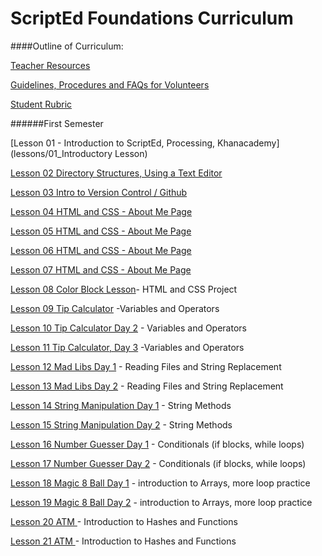 ScriptEd Foundations Curriculum
==========

####Outline of Curriculum:

[Teacher Resources](Resources/)

[Guidelines, Procedures and FAQs for Volunteers](Resources/Guidelines_Procedures_FAQs.md)

[Student Rubric](http://bit.ly/ScriptEdCurriculum)

######First Semester
[Lesson 01 - Introduction to ScriptEd, Processing, Khanacademy](lessons/01_Introductory Lesson)	
[Lesson 02   Directory Structures, Using a Text Editor](lessons/02_Directory_Structures)
	[Lesson 03	Intro to Version Control / Github](lessons/03_Intro_to_version_control)	
[Lesson 04	HTML and CSS - About Me Page](lessons/04-07_html_css)	
[Lesson 05	HTML and CSS - About Me Page](lessons/04-07_html_css)	[Lesson 06	HTML and CSS - About Me Page](lessons/04-07_html_css)	[Lesson 07	HTML and CSS - About Me Page](lessons/04-07_html_css)	[Lesson 08	Color Block Lesson](lessons/08_color_block_lesson)- HTML and CSS Project

[Lesson 09	Tip Calculator](lessons/09-11_tip-calculator) -Variables and Operators
[Lesson 10	Tip Calculator Day 2](lessons/09-11_tip-calculator) - Variables and Operators[Lesson 11	Tip Calculator, Day 3](lessons/09-11_tip-calculator)	-Variables and Operators[Lesson 12	Mad Libs Day 1](lessons/12-13_madlibs) - Reading Files and String Replacement[Lesson 13	Mad Libs Day 2](lessons/12-13_madlibs) - Reading Files and String Replacement

[Lesson 14	String Manipulation Day 1](lessons/014-15_substring) - String Methods[Lesson 15	String Manipulation Day 2](lessons/014-15_substring) - String Methods[Lesson 16	Number Guesser Day 1](lessons/16-17_number_guesser)	 - Conditionals (if blocks, while loops)[Lesson 17	Number Guesser Day 2](essons/16-17_number_guesser)	- Conditionals (if blocks, while loops)[Lesson 18	Magic 8 Ball Day 1](lessons/18-19_magic_8_ball) - introduction to Arrays, more loop practice[Lesson 19	Magic 8 Ball Day 2](lessons/18-19_magic_8_ball) - introduction to Arrays, more loop practice[Lesson 20	ATM ](lessons/20-21_atm)- Introduction to Hashes and Functions[Lesson 21	ATM ](lessons/20-21_atm)- Introduction to Hashes and Functions